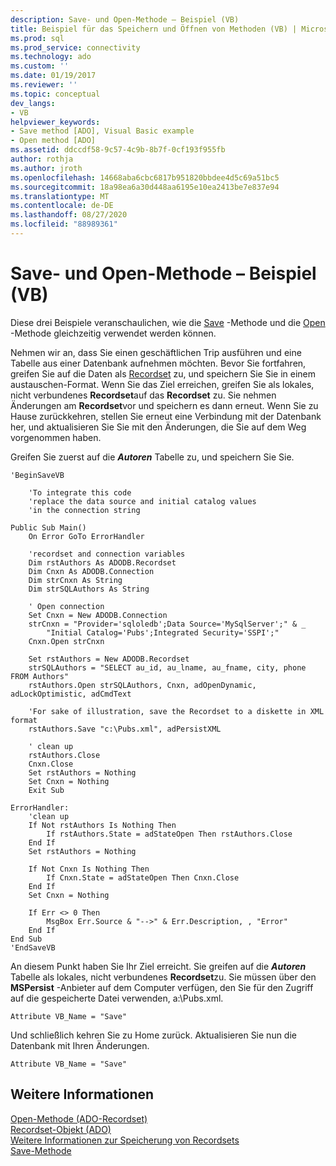 ```yaml
---
description: Save- und Open-Methode – Beispiel (VB)
title: Beispiel für das Speichern und Öffnen von Methoden (VB) | Microsoft-Dokumentation
ms.prod: sql
ms.prod_service: connectivity
ms.technology: ado
ms.custom: ''
ms.date: 01/19/2017
ms.reviewer: ''
ms.topic: conceptual
dev_langs:
- VB
helpviewer_keywords:
- Save method [ADO], Visual Basic example
- Open method [ADO]
ms.assetid: ddccdf58-9c57-4c9b-8b7f-0cf193f955fb
author: rothja
ms.author: jroth
ms.openlocfilehash: 14668aba6cbc6817b951820bbdee4d5c69a51bc5
ms.sourcegitcommit: 18a98ea6a30d448aa6195e10ea2413be7e837e94
ms.translationtype: MT
ms.contentlocale: de-DE
ms.lasthandoff: 08/27/2020
ms.locfileid: "88989361"
---
```

# <a name="save-and-open-methods-example-vb"></a>Save- und Open-Methode – Beispiel (VB)
Diese drei Beispiele veranschaulichen, wie die [Save](./save-method.md) -Methode und die [Open](./open-method-ado-recordset.md) -Methode gleichzeitig verwendet werden können.  
  
 Nehmen wir an, dass Sie einen geschäftlichen Trip ausführen und eine Tabelle aus einer Datenbank aufnehmen möchten. Bevor Sie fortfahren, greifen Sie auf die Daten als [Recordset](./recordset-object-ado.md) zu, und speichern Sie Sie in einem austauschen-Format. Wenn Sie das Ziel erreichen, greifen Sie als lokales, nicht verbundenes **Recordset**auf das **Recordset** zu. Sie nehmen Änderungen am **Recordset**vor und speichern es dann erneut. Wenn Sie zu Hause zurückkehren, stellen Sie erneut eine Verbindung mit der Datenbank her, und aktualisieren Sie Sie mit den Änderungen, die Sie auf dem Weg vorgenommen haben.  
  
 Greifen Sie zuerst auf die ***Autoren*** Tabelle zu, und speichern Sie Sie.  
  
```  
'BeginSaveVB  
  
    'To integrate this code  
    'replace the data source and initial catalog values  
    'in the connection string  
  
Public Sub Main()  
    On Error GoTo ErrorHandler  
  
    'recordset and connection variables  
    Dim rstAuthors As ADODB.Recordset  
    Dim Cnxn As ADODB.Connection  
    Dim strCnxn As String  
    Dim strSQLAuthors As String  
  
    ' Open connection  
    Set Cnxn = New ADODB.Connection  
    strCnxn = "Provider='sqloledb';Data Source='MySqlServer';" & _  
        "Initial Catalog='Pubs';Integrated Security='SSPI';"  
    Cnxn.Open strCnxn  
  
    Set rstAuthors = New ADODB.Recordset  
    strSQLAuthors = "SELECT au_id, au_lname, au_fname, city, phone FROM Authors"  
    rstAuthors.Open strSQLAuthors, Cnxn, adOpenDynamic, adLockOptimistic, adCmdText  
  
    'For sake of illustration, save the Recordset to a diskette in XML format  
    rstAuthors.Save "c:\Pubs.xml", adPersistXML  
  
    ' clean up  
    rstAuthors.Close  
    Cnxn.Close  
    Set rstAuthors = Nothing  
    Set Cnxn = Nothing  
    Exit Sub  
  
ErrorHandler:  
    'clean up  
    If Not rstAuthors Is Nothing Then  
        If rstAuthors.State = adStateOpen Then rstAuthors.Close  
    End If  
    Set rstAuthors = Nothing  
  
    If Not Cnxn Is Nothing Then  
        If Cnxn.State = adStateOpen Then Cnxn.Close  
    End If  
    Set Cnxn = Nothing  
  
    If Err <> 0 Then  
        MsgBox Err.Source & "-->" & Err.Description, , "Error"  
    End If  
End Sub  
'EndSaveVB  
```  
  
 An diesem Punkt haben Sie Ihr Ziel erreicht. Sie greifen auf die ***Autoren*** Tabelle als lokales, nicht verbundenes **Recordset**zu. Sie müssen über den **MSPersist** -Anbieter auf dem Computer verfügen, den Sie für den Zugriff auf die gespeicherte Datei verwenden, a:\Pubs.xml.  
  
```  
Attribute VB_Name = "Save"  
```  
  
 Und schließlich kehren Sie zu Home zurück. Aktualisieren Sie nun die Datenbank mit Ihren Änderungen.  
  
```  
Attribute VB_Name = "Save"  
```  
  
## <a name="see-also"></a>Weitere Informationen  
 [Open-Methode (ADO-Recordset)](./open-method-ado-recordset.md)   
 [Recordset-Objekt (ADO)](./recordset-object-ado.md)   
 [Weitere Informationen zur Speicherung von Recordsets](../../guide/data/more-about-recordset-persistence.md)   
 [Save-Methode](./save-method.md)